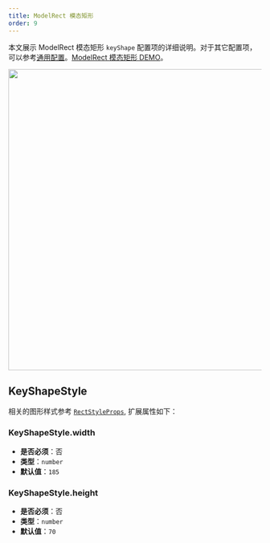 ```yaml
---
title: ModelRect 模态矩形
order: 9
---
```


本文展示 ModelRect 模态矩形 `keyShape` 配置项的详细说明。对于其它配置项，可以参考[通用配置](/apis/item/node/node-intro#通用属性)。[ModelRect 模态矩形 DEMO](/zh/examples/item/defaultNodes/#modelRect)。

<img src="https://gw.alipayobjects.com/mdn/rms_f8c6a0/afts/img/A*w4kQSYQ9djQAAAAAAAAAAABkARQnAQ" width=600 />

## KeyShapeStyle

相关的图形样式参考 [`RectStyleProps`](../../shape/RectStyleProps.zh.md), 扩展属性如下：

### KeyShapeStyle.width

- **是否必须**：否
- **类型**：`number`
- **默认值**：`185`

### KeyShapeStyle.height

- **是否必须**：否
- **类型**：`number`
- **默认值**：`70`
